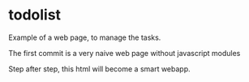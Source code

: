 # todolist

Example of a web page, to manage the tasks.

The first commit is a very naive web page without javascript modules

Step after step, this html will become a smart webapp.
